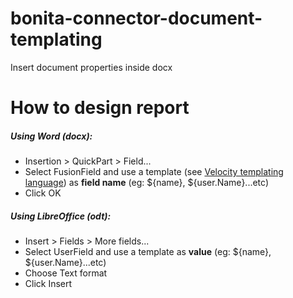bonita-connector-document-templating
=======================
Insert document properties inside docx

How to design report
====================
##### Using Word (docx): 
* Insertion > QuickPart > Field...
* Select FusionField and use a template (see [Velocity templating language](http://velocity.apache.org/)) as **field name** (eg: ${name}, ${user.Name}...etc)
* Click OK

##### Using LibreOffice (odt): 
* Insert > Fields > More fields...
* Select UserField and use a template as **value** (eg: ${name}, ${user.Name}...etc)
* Choose Text format
* Click Insert
